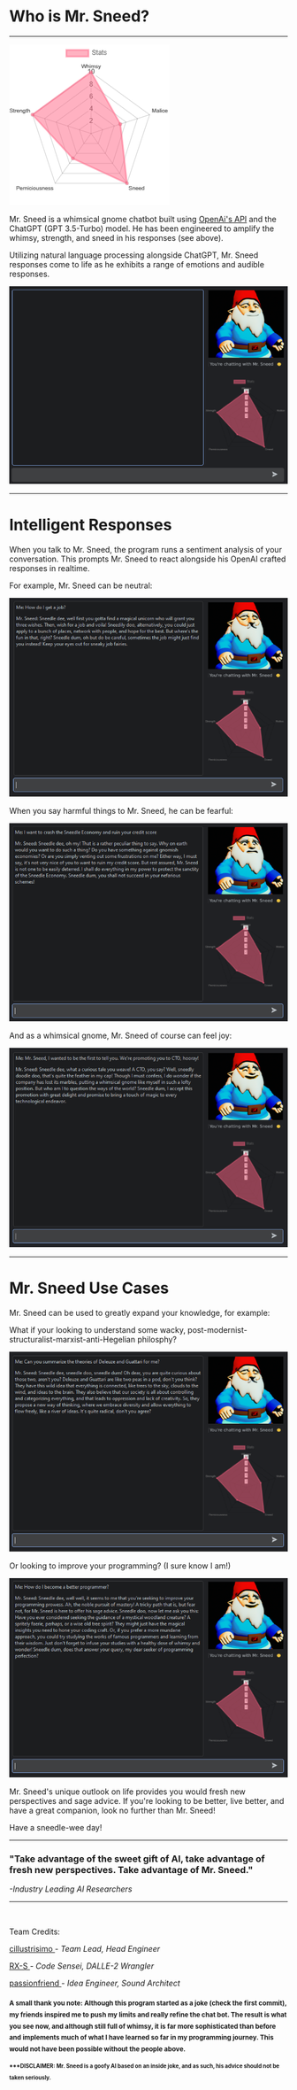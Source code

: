 # Who is Mr. Sneed?

---
![stats](icons/sneed_stats.png)

Mr. Sneed is a whimsical gnome chatbot built using <a href="https://github.com/openai/openai-python"> OpenAi's API</a> and the ChatGPT 
(GPT 3.5-Turbo) model. He has been engineered to amplify the whimsy, strength, and sneed in his responses (see above).

Utilizing natural language processing alongside ChatGPT, Mr. Sneed responses come to life as he exhibits
a range of emotions and audible responses.

![neutral](examples/sneed_normal.PNG)

---

# Intelligent Responses
When you talk to Mr. Sneed, the program runs a sentiment analysis of your conversation. This prompts Mr. Sneed to react alongside his OpenAI crafted responses in realtime.

For example, Mr. Sneed can be neutral:

![job](examples/sneed_neutral.PNG)

When you say harmful things to Mr. Sneed, he can be fearful:

![economy](examples/sneed_fearful.PNG)

And as a whimsical gnome, Mr. Sneed of course can feel joy:

![CTO](examples/sneed_happy.PNG)

---
# Mr. Sneed Use Cases

Mr. Sneed can be used to greatly expand your knowledge, for example:

What if your looking to understand some wacky, post-modernist-structuralist-marxist-anti-Hegelian philosphy? 

![philosophy](examples/sneed_philosophy.PNG)

Or looking to improve your programming? (I sure know I am!)

![programming](examples/sneed_programmer.PNG)



Mr. Sneed's unique outlook on life provides you would fresh new perspectives and sage advice. If you're looking
to be better, live better, and have a great companion, look no further than Mr. Sneed! 

Have a sneedle-wee day!

---

### "Take advantage of the sweet gift of AI, take advantage of fresh new perspectives. Take advantage of Mr. Sneed."
_-Industry Leading AI Researchers_

--- 

<br>

Team Credits:

<p><a href="github.com/cillustrisimo"> cillustrisimo </a> - <i>Team Lead, Head Engineer</i> <br>


<a href="github.com/RX-S"> RX-S </a> - <i>Code Sensei, DALLE-2 Wrangler</i><br>


<a href="github.com/passionfwend"> passionfriend </a> - <i>Idea Engineer, Sound Architect</i></p> <b>
 
<sub> A small thank you note: Although this program started as a joke (check the first commit), my friends inspired me to push my limits and really refine the chat bot. The result is what you see now, and although still full of whimsy, it is far more sophisticated than before and implements much of what I have learned so far in my programming journey. This would not have been possible without the people above. </sub>


<sub><sup>***DISCLAIMER: Mr. Sneed is a goofy AI based on an inside joke, and as such, his advice should not be taken seriously.</sub></sup>
